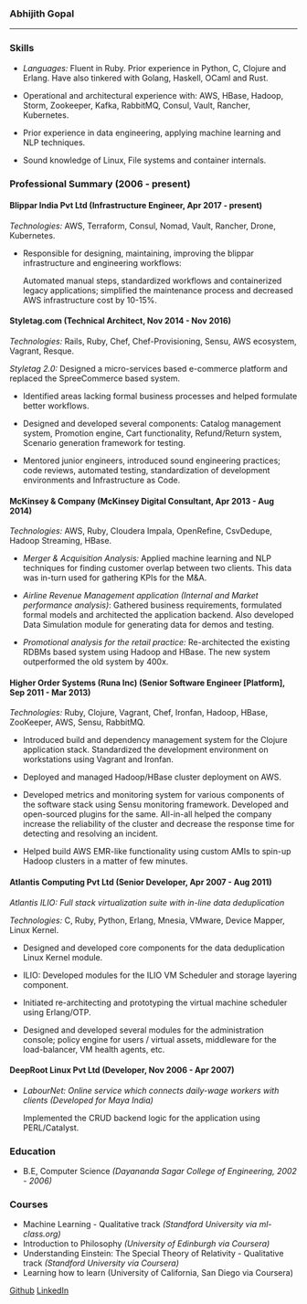 ### Abhijith Gopal
---

### Skills


* *Languages:* Fluent in Ruby. Prior experience in Python, C, Clojure and Erlang. Have also tinkered with Golang, Haskell, OCaml and Rust.

* Operational and architectural experience with: AWS, HBase, Hadoop, Storm, Zookeeper, Kafka, RabbitMQ, Consul, Vault, Rancher, Kubernetes.

* Prior experience in data engineering, applying machine learning and NLP techniques.

* Sound knowledge of Linux, File systems and container internals.

### Professional Summary  (2006 - present)

#### Blippar India Pvt Ltd (Infrastructure Engineer, Apr 2017 - present)
*Technologies:* AWS, Terraform, Consul, Nomad, Vault, Rancher, Drone, Kubernetes.

* Responsible for designing, maintaining, improving the blippar infrastructure and engineering workflows:

   Automated manual steps, standardized workflows and containerized legacy applications; simplified the maintenance process and decreased AWS infrastructure cost by 10-15%.

#### Styletag.com (Technical Architect, Nov 2014 - Nov 2016)
*Technologies:* Rails, Ruby, Chef, Chef-Provisioning, Sensu, AWS ecosystem, Vagrant, Resque.

*Styletag 2.0:* Designed a micro-services based e-commerce platform and replaced the SpreeCommerce based system.

  * Identified areas lacking formal business processes and helped formulate better workflows.

  * Designed and developed several components: Catalog management system, Promotion engine, Cart functionality, Refund/Return system, Scenario generation framework for testing.

  * Mentored junior engineers, introduced sound engineering practices; code reviews, automated testing, standardization of development environments and Infrastructure as Code.


#### McKinsey & Company (McKinsey Digital Consultant, Apr 2013 - Aug 2014)
*Technologies:* AWS, Ruby, Cloudera Impala, OpenRefine, CsvDedupe, Hadoop Streaming, HBase.

* *Merger & Acquisition Analysis:* Applied machine learning and NLP techniques for finding customer overlap between two clients. This data was in-turn used for gathering KPIs for the M&A.

* *Airline Revenue Management application (Internal and Market performance analysis)*: Gathered business requirements, formulated formal models and architected the application backend. Also developed Data Simulation module for generating data for demos and testing.

* *Promotional analysis for the retail practice:* Re-architected the existing RDBMs based system using Hadoop and HBase. The new system outperformed the old system by 400x.


#### Higher Order Systems (Runa Inc) (Senior Software Engineer [Platform], Sep 2011 - Mar 2013)

*Technologies:* Ruby, Clojure, Vagrant, Chef, Ironfan, Hadoop, HBase, ZooKeeper, AWS, Sensu, RabbitMQ.

* Introduced build and dependency management system for the Clojure application stack. Standardized the development environment on workstations using Vagrant and Ironfan.

* Deployed and managed Hadoop/HBase cluster deployment on AWS.

* Developed metrics and monitoring system for various components of the software stack using Sensu monitoring framework. Developed and open-sourced plugins for the same. All-in-all helped the company increase the reliability of the cluster and decrease the response time for detecting and resolving an incident.

* Helped build AWS EMR-like functionality using custom AMIs to spin-up Hadoop clusters in a matter of few minutes.


#### Atlantis Computing Pvt Ltd (Senior Developer, Apr 2007 - Aug 2011)

*Atlantis ILIO: Full stack virtualization suite with in-line data deduplication*

*Technologies:* C, Ruby, Python, Erlang, Mnesia, VMware, Device Mapper, Linux Kernel.

  * Designed and developed core components for the data deduplication Linux Kernel module.

  * ILIO: Developed modules for the ILIO VM Scheduler and storage layering component.

  * Initiated re-architecting and prototyping the virtual machine scheduler using Erlang/OTP.

  * Designed and developed several modules for the administration console; policy engine for users / virtual assets, middleware for the load-balancer, VM health agents, etc.

#### DeepRoot Linux Pvt Ltd (Developer, Nov 2006 - Apr 2007)

* *LabourNet: Online service which connects daily-wage workers with clients (Developed for Maya India)*

  Implemented the CRUD backend logic for the application using PERL/Catalyst.


### Education

* B.E, Computer Science *(Dayananda Sagar College of Engineering, 2002 - 2006)*

### Courses ###

* Machine Learning - Qualitative track *(Standford University via ml-class.org)*
* Introduction to Philosophy *(University of Edinburgh via Coursera)*
* Understanding Einstein: The Special Theory of Relativity - Qualitative track *(Standford University via Coursera)*
* Learning how to learn (University of California, San Diego via Coursera)

[Github](https://github.com/abhijith) [LinkedIn](https://www.linkedin.com/in/abhijithg)

